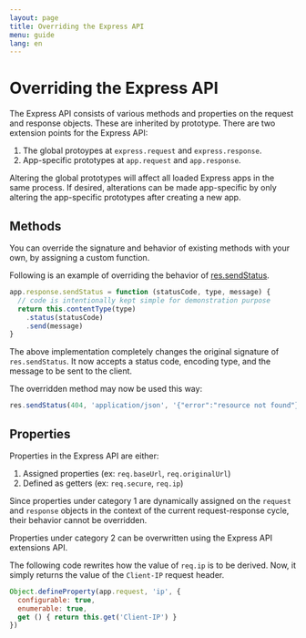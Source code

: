 ```yaml
---
layout: page
title: Overriding the Express API
menu: guide
lang: en
---
```

<div id="page-doc" markdown="1">

# Overriding the Express API

The Express API consists of various methods and properties on the request and response objects. These are inherited by prototype. There are two extension points for the Express API:

1. The global protoypes at `express.request` and `express.response`.
2. App-specific prototypes at `app.request` and `app.response`.

Altering the global prototypes will affect all loaded Express apps in the same process. If desired, alterations can be made app-specific by only altering the app-specific prototypes after creating a new app.

## Methods

You can override the signature and behavior of existing methods with your own, by assigning a custom function.

Following is an example of overriding the behavior of [res.sendStatus](/4x/api.html#res.sendStatus).

```js
app.response.sendStatus = function (statusCode, type, message) {
  // code is intentionally kept simple for demonstration purpose
  return this.contentType(type)
    .status(statusCode)
    .send(message)
}
```

The above implementation completely changes the original signature of `res.sendStatus`. It now accepts a status code, encoding type, and the message to be sent to the client.

The overridden method may now be used this way:

```js
res.sendStatus(404, 'application/json', '{"error":"resource not found"}')
```

## Properties

Properties in the Express API are either:

1. Assigned properties (ex: `req.baseUrl`, `req.originalUrl`)
2. Defined as getters (ex: `req.secure`, `req.ip`)

Since properties under category 1 are dynamically assigned on the `request` and `response` objects in the context of the current request-response cycle, their behavior cannot be overridden.

Properties under category 2 can be overwritten using the Express API extensions API.

The following code rewrites how the value of `req.ip` is to be derived. Now, it simply returns the value of the `Client-IP` request header.

```js
Object.defineProperty(app.request, 'ip', {
  configurable: true,
  enumerable: true,
  get () { return this.get('Client-IP') }
})
```
</div>
